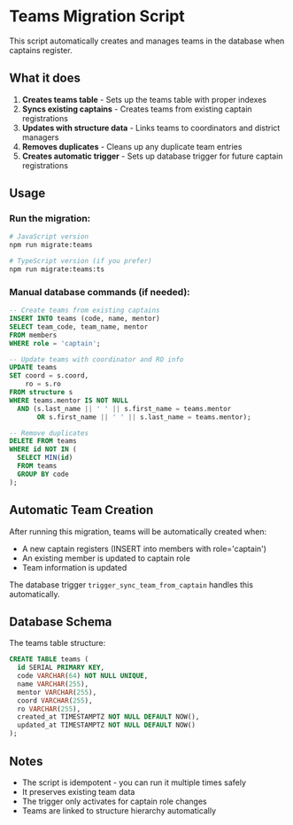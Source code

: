 # Teams Migration Script

This script automatically creates and manages teams in the database when captains register.

## What it does

1. **Creates teams table** - Sets up the teams table with proper indexes
2. **Syncs existing captains** - Creates teams from existing captain registrations
3. **Updates with structure data** - Links teams to coordinators and district managers
4. **Removes duplicates** - Cleans up any duplicate team entries
5. **Creates automatic trigger** - Sets up database trigger for future captain registrations

## Usage

### Run the migration:
```bash
# JavaScript version
npm run migrate:teams

# TypeScript version (if you prefer)
npm run migrate:teams:ts
```

### Manual database commands (if needed):
```sql
-- Create teams from existing captains
INSERT INTO teams (code, name, mentor) 
SELECT team_code, team_name, mentor 
FROM members 
WHERE role = 'captain';

-- Update teams with coordinator and RO info
UPDATE teams
SET coord = s.coord,
    ro = s.ro
FROM structure s
WHERE teams.mentor IS NOT NULL
  AND (s.last_name || ' ' || s.first_name = teams.mentor
       OR s.first_name || ' ' || s.last_name = teams.mentor);

-- Remove duplicates
DELETE FROM teams 
WHERE id NOT IN (
  SELECT MIN(id) 
  FROM teams 
  GROUP BY code
);
```

## Automatic Team Creation

After running this migration, teams will be automatically created when:
- A new captain registers (INSERT into members with role='captain')
- An existing member is updated to captain role
- Team information is updated

The database trigger `trigger_sync_team_from_captain` handles this automatically.

## Database Schema

The teams table structure:
```sql
CREATE TABLE teams (
  id SERIAL PRIMARY KEY,
  code VARCHAR(64) NOT NULL UNIQUE,
  name VARCHAR(255),
  mentor VARCHAR(255),
  coord VARCHAR(255),
  ro VARCHAR(255),
  created_at TIMESTAMPTZ NOT NULL DEFAULT NOW(),
  updated_at TIMESTAMPTZ NOT NULL DEFAULT NOW()
);
```

## Notes

- The script is idempotent - you can run it multiple times safely
- It preserves existing team data
- The trigger only activates for captain role changes
- Teams are linked to structure hierarchy automatically
